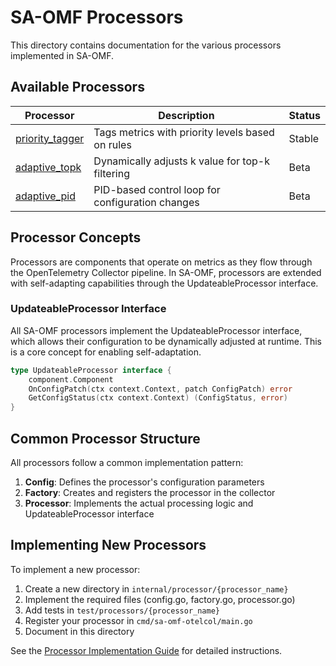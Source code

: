 # SA-OMF Processors

This directory contains documentation for the various processors implemented in SA-OMF.

## Available Processors

| Processor | Description | Status |
|-----------|-------------|--------|
| [priority_tagger](./priority_tagger.md) | Tags metrics with priority levels based on rules | Stable |
| [adaptive_topk](./adaptive_topk.md) | Dynamically adjusts k value for top-k filtering | Beta |
| [adaptive_pid](./adaptive_pid.md) | PID-based control loop for configuration changes | Beta |

## Processor Concepts

Processors are components that operate on metrics as they flow through the OpenTelemetry Collector pipeline. In SA-OMF, processors are extended with self-adapting capabilities through the UpdateableProcessor interface.

### UpdateableProcessor Interface

All SA-OMF processors implement the UpdateableProcessor interface, which allows their configuration to be dynamically adjusted at runtime. This is a core concept for enabling self-adaptation.

```go
type UpdateableProcessor interface {
    component.Component
    OnConfigPatch(ctx context.Context, patch ConfigPatch) error
    GetConfigStatus(ctx context.Context) (ConfigStatus, error)
}
```

## Common Processor Structure

All processors follow a common implementation pattern:

1. **Config**: Defines the processor's configuration parameters
2. **Factory**: Creates and registers the processor in the collector
3. **Processor**: Implements the actual processing logic and UpdateableProcessor interface

## Implementing New Processors

To implement a new processor:

1. Create a new directory in `internal/processor/{processor_name}`
2. Implement the required files (config.go, factory.go, processor.go)
3. Add tests in `test/processors/{processor_name}`
4. Register your processor in `cmd/sa-omf-otelcol/main.go`
5. Document in this directory

See the [Processor Implementation Guide](../../tutorials/implementing_processors.md) for detailed instructions.
